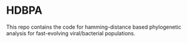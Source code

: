 # HDBPA
This repo contains the code for hamming-distance based phylogenetic analysis for fast-evolving viral/bacterial populations.
